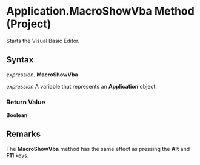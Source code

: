 
# Application.MacroShowVba Method (Project)

Starts the Visual Basic Editor.


## Syntax

 _expression_. **MacroShowVba**

 _expression_ A variable that represents an **Application** object.


### Return Value

 **Boolean**


## Remarks

The  **MacroShowVba** method has the same effect as pressing the **Alt** and **F11** keys.

